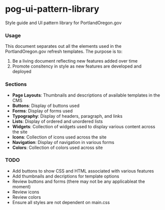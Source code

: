 pog-ui-pattern-library
======================

Style guide and UI pattern library for PortlandOregon.gov

### Usage
This document separates out all the elements used in the PortlandOregon.gov refresh templates.
The purpose is to:

1. Be a living document reflecting new features added over time
2. Promote consitency in style as new features are developed and deployed

### Sections
- **Page Layouts**: Thumbnails and descriptions of available templates in the CMS
- **Buttons**: Display of buttons used
- **Forms**: Display of forms used
- **Typography**: Display of headers, paragraph, and links
- **Lists**: Display of ordered and unordered lists
- **Widgets**: Collection of widgets used to display various content across the site
- **Icons**: Collection of icons used across the site
- **Navigation**: Display of navigation in various forms
- **Colors**: Collection of colors used across site

### TODO
- Add buttons to show CSS and HTML associated with various features
- Add thumbnails and decriptions for template options
- Review buttons and forms (there may not be any applicableat the moment)
- Review icons
- Review colors
- Ensure all styles are not dependent on main.css